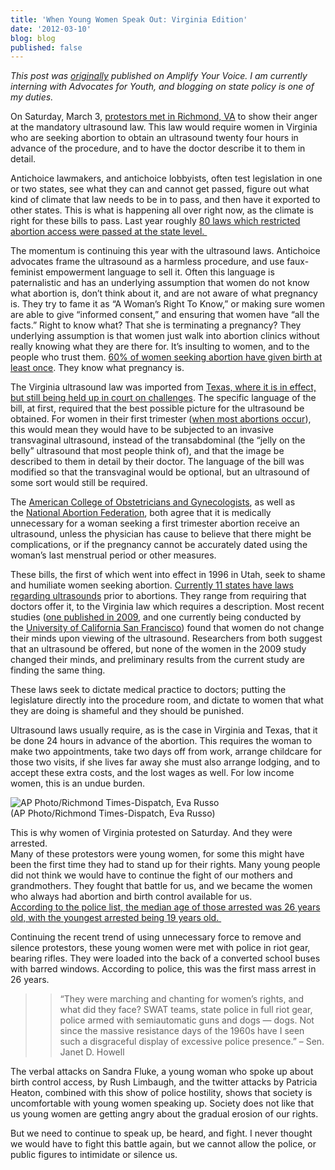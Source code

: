 ```yaml
---
title: 'When Young Women Speak Out: Virginia Edition'
date: '2012-03-10'
blog: blog
published: false
---
```




_This post was [originally](http://www.amplifyyourvoice.org/u/nikki_liz/2012/3/7/Virginias-Ultrasound-Laws-Young-Women-Must-Continue-To-Be-Heard) published on Amplify Your Voice. I am currently interning with Advocates for Youth, and blogging on state policy is one of my duties._

On Saturday, March 3, [protestors met in Richmond, VA](http://www.washingtonpost.com/blogs/virginia-politics/post/more-than-30-arrested-at-anti-abortion-rally-in-richmond/2012/03/03/gIQAWFyJpR_blog.html) to show their anger at the mandatory ultrasound law. This law would require women in Virginia who are seeking abortion to obtain an ultrasound twenty four hours in advance of the procedure, and to have the doctor describe it to them in detail.  
  
Antichoice lawmakers, and antichoice lobbyists, often test legislation in one or two states, see what they can and cannot get passed, figure out what kind of climate that law needs to be in to pass, and then have it exported to other states. This is what is happening all over right now, as the climate is right for these bills to pass. Last year roughly [80 laws which restricted abortion access were passed at the state level. ](http://www.guttmacher.org/media/inthenews/2011/07/13/index.html)

  
  
The momentum is continuing this year with the ultrasound laws. Antichoice advocates frame the ultrasound as a harmless procedure, and use faux-feminist empowerment language to sell it. Often this language is paternalistic and has an underlying assumption that women do not know what abortion is, don’t think about it, and are not aware of what pregnancy is. They try to fame it as “A Woman’s Right To Know,” or making sure women are able to give “informed consent,” and ensuring that women have “all the facts.” Right to know what? That she is terminating a pregnancy? They underlying assumption is that women just walk into abortion clinics without really knowing what they are there for. It’s insulting to women, and to the people who trust them. [60% of women seeking abortion have given birth at least once](http://www.guttmacher.org/pubs/US-Abortion-Patients.pdf). They know what pregnancy is.   
  
The Virginia ultrasound law was imported from [Texas, where it is in effect, but still being held up in court on challenges](http://www.reuters.com/article/2012/01/14/us-texas-abortion-idUSTRE80C2BD20120114). The specific language of the bill, at first, required that the best possible picture for the ultrasound be obtained. For women in their first trimester ([when most abortions occur](http://www.guttmacher.org/pubs/fb_induced_abortion.html)), this would mean they would have to be subjected to an invasive transvaginal ultrasound, instead of the transabdominal (the “jelly on the belly” ultrasound that most people think of), and that the image be described to them in detail by their doctor. The language of the bill was modified so that the transvaginal would be optional, but an ultrasound of some sort would still be required.  
  
The [American College of Obstetricians and Gynecologists](http://www.acog.org/), as well as the [National Abortion Federation](http://www.prochoice.org/), both agree that it is medically unnecessary for a woman seeking a first trimester abortion receive an ultrasound, unless the physician has cause to believe that there might be complications, or if the pregnancy cannot be accurately dated using the woman’s last menstrual period or other measures.   
  
These bills, the first of which went into effect in 1996 in Utah, seek to shame and humiliate women seeking abortion. [Currently 11 states have laws regarding ultrasounds](http://www.guttmacher.org/statecenter/spibs/spib_RFU.pdf) prior to abortions. They range from requiring that doctors offer it, to the Virginia law which requires a description. Most recent studies ([one published in 2009](http://www.ncbi.nlm.nih.gov/pubmed/19340704), and one currently being conducted by the [University of California San Francisco](http://www.rawstory.com/rs/2012/02/06/study-ultrasounds-dont-stop-planned-abortions/)) found that women do not change their minds upon viewing of the ultrasound. Researchers from both suggest that an ultrasound be offered, but none of the women in the 2009 study changed their minds, and preliminary results from the current study are finding the same thing.   
  
These laws seek to dictate medical practice to doctors; putting the legislature directly into the procedure room, and dictate to women that what they are doing is shameful and they should be punished.  
  
Ultrasound laws usually require, as is the case in Virginia and Texas, that it be done 24 hours in advance of the abortion. This requires the woman to make two appointments, take two days off from work, arrange childcare for those two visits, if she lives far away she must also arrange lodging, and to accept these extra costs, and the lost wages as well. For low income women, this is an undue burden.   
  
![AP Photo/Richmond Times-Dispatch, Eva Russo](http://www.washingtonpost.com/rf/image_296w/WashingtonPost/Content/Blogs/virginia-politics/Images/Abortion_Protest_Arrests_035eb.jpg?uuid=h9UnamV9EeGi8kaOgZ8ndw)  
(AP Photo/Richmond Times-Dispatch, Eva Russo)  
  
This is why women of Virginia protested on Saturday. And they were arrested.  
Many of these protestors were young women, for some this might have been the first time they had to stand up for their rights. Many young people did not think we would have to continue the fight of our mothers and grandmothers. They fought that battle for us, and we became the women who always had abortion and birth control available for us.   
[According to the police list, the median age of those arrested was 26 years old, with the youngest arrested being 19 years old. ](http://www.washingtonpost.com/local/dems-say-va-abortion-rights-protesters-were-intimidated-gop-defends-state-capitol-police/2012/03/05/gIQAvqRwsR_story.html)  
  
Continuing the recent trend of using unnecessary force to remove and silence protestors, these young women were met with police in riot gear, bearing rifles. They were loaded into the back of a converted school buses with barred windows. According to police, this was the first mass arrest in 26 years.

> > “They were marching and chanting for women’s rights, and what did they face? SWAT teams, state police in full riot gear, police armed with semiautomatic guns and dogs — dogs. Not since the massive resistance days of the 1960s have I seen such a disgraceful display of excessive police presence.” – Sen. Janet D. Howell

The verbal attacks on Sandra Fluke, a young woman who spoke up about birth control access, by Rush Limbaugh, and the twitter attacks by Patricia Heaton, combined with this show of police hostility, shows that society is uncomfortable with young women speaking up. Society does not like that us young women are getting angry about the gradual erosion of our rights.  
  
But we need to continue to speak up, be heard, and fight. I never thought we would have to fight this battle again, but we cannot allow the police, or public figures to intimidate or silence us. 